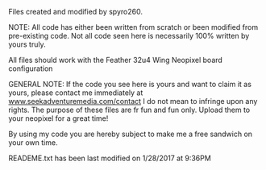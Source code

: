 Files created and modified by spyro260.

NOTE: All code has either been written from scratch or been modified from pre-existing code. 
Not all code seen here is necessarily 100% written by yours truly.

All files should work with the Feather 32u4 Wing Neopixel board configuration

GENERAL NOTE: If the code you see here is yours and want to claim it as yours, please contact me immediately at www.seekadventuremedia.com/contact
I do not mean to infringe upon any rights.
The purpose of these files are fr fun and fun only. Upload them to your neopixel for a great time!

By using my code you are hereby subject to make me a free sandwich on your own time.

READEME.txt has been last modified on 1/28/2017 at 9:36PM
